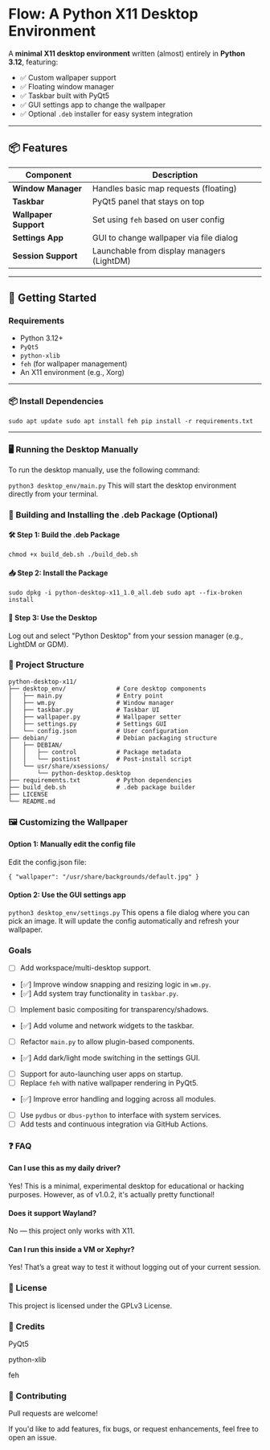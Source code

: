 # Flow: A Python X11 Desktop Environment

A **minimal X11 desktop environment** written (almost) entirely in **Python 3.12**, featuring:

- ✅ Custom wallpaper support  
- ✅ Floating window manager  
- ✅ Taskbar built with PyQt5  
- ✅ GUI settings app to change the wallpaper  
- ✅ Optional `.deb` installer for easy system integration  

---


## 📦 Features

| Component         | Description                                  |
|------------------|----------------------------------------------|
| **Window Manager**   | Handles basic map requests (floating)        |
| **Taskbar**          | PyQt5 panel that stays on top                |
| **Wallpaper Support**| Set using `feh` based on user config         |
| **Settings App**     | GUI to change wallpaper via file dialog      |
| **Session Support**  | Launchable from display managers (LightDM)   |

---

## 🚀 Getting Started

###  Requirements

- Python 3.12+
- `PyQt5`
- `python-xlib`
- `feh` (for wallpaper management)
- An X11 environment (e.g., Xorg)

---

### 📦 Install Dependencies
`sudo apt update
sudo apt install feh
pip install -r requirements.txt`

---

### 🖥️ Running the Desktop Manually
To run the desktop manually, use the following command:

`python3 desktop_env/main.py`
This will start the desktop environment directly from your terminal.

### 🧱 Building and Installing the .deb Package (Optional)
#### 🛠 Step 1: Build the .deb Package
`chmod +x build_deb.sh
./build_deb.sh`
#### 📥 Step 2: Install the Package
`sudo dpkg -i python-desktop-x11_1.0_all.deb
sudo apt --fix-broken install`
#### 🧪 Step 3: Use the Desktop
Log out and select "Python Desktop" from your session manager (e.g., LightDM or GDM).

### 📁 Project Structure


```text
python-desktop-x11/
├── desktop_env/              # Core desktop components
│   ├── main.py               # Entry point
│   ├── wm.py                 # Window manager
│   ├── taskbar.py            # Taskbar UI
│   ├── wallpaper.py          # Wallpaper setter
│   ├── settings.py           # Settings GUI
│   └── config.json           # User configuration
├── debian/                   # Debian packaging structure
│   ├── DEBIAN/
│   │   ├── control           # Package metadata
│   │   └── postinst          # Post-install script
│   └── usr/share/xsessions/
│       └── python-desktop.desktop
├── requirements.txt          # Python dependencies
├── build_deb.sh              # .deb package builder
├── LICENSE
└── README.md
```

### 🖼 Customizing the Wallpaper
#### Option 1: Manually edit the config file
Edit the config.json file:

`{
  "wallpaper": "/usr/share/backgrounds/default.jpg"
}`
#### Option 2: Use the GUI settings app

`python3 desktop_env/settings.py`
This opens a file dialog where you can pick an image. It will update the config automatically and refresh your wallpaper.

### Goals
- [ ] Add workspace/multi-desktop support.
- [✅] Improve window snapping and resizing logic in `wm.py`.
- [✅] Add system tray functionality in `taskbar.py`.
- [ ] Implement basic compositing for transparency/shadows.
- [✅] Add volume and network widgets to the taskbar.
- [ ] Refactor `main.py` to allow plugin-based components.
- [✅] Add dark/light mode switching in the settings GUI.
- [ ] Support for auto-launching user apps on startup.
- [ ] Replace `feh` with native wallpaper rendering in PyQt5.
- [✅] Improve error handling and logging across all modules.
- [ ] Use `pydbus` or `dbus-python` to interface with system services.
- [ ] Add tests and continuous integration via GitHub Actions.

### ❓ FAQ
#### Can I use this as my daily driver?
Yes! This is a minimal, experimental desktop for educational or hacking purposes.
However, as of v1.0.2, it's actually pretty functional!
#### Does it support Wayland?
No — this project only works with X11.

#### Can I run this inside a VM or Xephyr?
Yes! That’s a great way to test it without logging out of your current session.

### 📃 License
This project is licensed under the GPLv3 License.

### 🙌 Credits
PyQt5

python-xlib

feh

### 🤝 Contributing
Pull requests are welcome!

If you'd like to add features, fix bugs, or request enhancements, feel free to open an issue.
